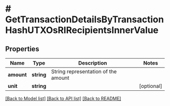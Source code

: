 # # GetTransactionDetailsByTransactionHashUTXOsRIRecipientsInnerValue

## Properties

Name | Type | Description | Notes
------------ | ------------- | ------------- | -------------
**amount** | **string** | String representation of the amount |
**unit** | **string** |  | [optional]

[[Back to Model list]](../../README.md#models) [[Back to API list]](../../README.md#endpoints) [[Back to README]](../../README.md)
